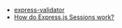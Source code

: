 - [express-validator](https://github.com/ctavan/express-validator)
- [How do Express.js Sessions work?](https://medium.com/dailyjs/techniques-for-decomposing-react-components-e8a1081ef5da)

